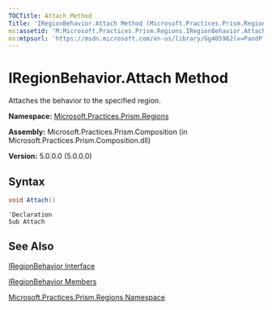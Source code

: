 ```yaml
---
TOCTitle: Attach Method
Title: 'IRegionBehavior.Attach Method (Microsoft.Practices.Prism.Regions)'
ms:assetid: 'M:Microsoft.Practices.Prism.Regions.IRegionBehavior.Attach'
ms:mtpsurl: 'https://msdn.microsoft.com/en-us/library/Gg405962(v=PandP.50)'
---
```



# IRegionBehavior.Attach Method

Attaches the behavior to the specified region.

**Namespace:** [Microsoft.Practices.Prism.Regions](https://msdn.microsoft.com/en-us/library/microsoft.practices.prism.regions(v=pandp.50))

**Assembly:** Microsoft.Practices.Prism.Composition (in Microsoft.Practices.Prism.Composition.dll)

**Version:** 5.0.0.0 (5.0.0.0)

## Syntax

```C#
void Attach()
```

```VB
'Declaration
Sub Attach
```

## See Also

[IRegionBehavior Interface](https://msdn.microsoft.com/en-us/library/microsoft.practices.prism.regions.iregionbehavior(v=pandp.50))

[IRegionBehavior Members](https://msdn.microsoft.com/en-us/library/microsoft.practices.prism.regions.iregionbehavior_members(v=pandp.50))

[Microsoft.Practices.Prism.Regions Namespace](https://msdn.microsoft.com/en-us/library/microsoft.practices.prism.regions(v=pandp.50))
